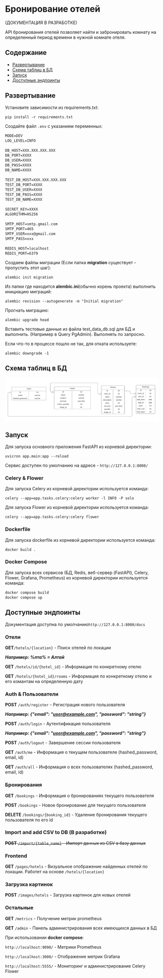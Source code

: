 # Бронирование отелей
(ДОКУМЕНТАЦИЯ В РАЗРАБОТКЕ)

API бронирования отелей позволяет найти и забронировать комнату на определенный период времени в нужной комнате отеля.
## Содержание

- [Развертывание](#развертывание)
- [Схема таблиц в БД](#схема-таблиц-в-БД)
- [Запуск](#запуск)
- [Доступные эндпоинты](#доступные-эндпоинты)
## Развертывание

Установите зависимости из requirements.txt:
```commandline
pip install -r requirements.txt
```
Создайте файл ```.env``` с указанием переменных:
```commandline
MODE=DEV
LOG_LEVEL=INFO

DB_HOST=XXX.XXX.XXX.XXX
DB_PORT=XXXX
DB_USER=XXXX
DB_PASS=XXXX
DB_NAME=XXXX

TEST_DB_HOST=XXX.XXX.XXX.XXX
TEST_DB_PORT=XXXX
TEST_DB_USER=XXXX
TEST_DB_PASS=XXXX
TEST_DB_NAME=XXXX

SECRET_KEY=XXXX
ALGORITHM=HS256

SMTP_HOST=smtp.gmail.com
SMTP_PORT=465
SMTP_USER=xxx@gmail.com
SMTP_PASS=xxx

REDIS_HOST=localhost
REDIS_PORT=6379
```
Создаем файлы миграции (Если папка **migration** существует - пропустить этот шаг):
```commandline
alembic init migration
```
Из папки где находится **alembic.ini**(обычно корень проекта) выполнить инициацию миграций:
```commandline
alembic revision --autogenerate -m "Initial migration"
```
Прогнать миграцию:
```commandline
alembic upgrade head
```
Вставить тестовые данные из файла test_data_db.sql для БД и выполнить. (Например в Query PgAdmin).
Выполнять по запросно. 

Если что-то в процессе пошло не так, для отката используете:
```commandline
alembic downgrade -1
```

## Схема таблиц в БД

![текст](app/images_for_md/SchemaBD.jpg)

## Запуск

Для запуска основного приложения FastAPI из корневой директории:

```commandline
uvicron app.main:app --reload
```

Сервис доступен по умолчанию на адресе - ```http://127.0.0.1:8000/```

### Celery & Flower

Для запуска Celery из корневой директории используется команда:

```commandline
celery --app=app.tasks.celery:celery worker -l INFO -P solo
```

Для запуска Flower из корневой директории используется команда:
```commandline
celery --app=app.tasks.celery:celery flower
```

### Dockerfile

Для запуска dockerfile из корневой директории используется команда:
```commandline
docker build .
```

### Docker Compose

Для запуска всех сервисов (БД, Redis, веб-сервер (FastAPI), Celery, Flower, Grafana, Prometheus) из корневой директории используется команда:
```commandline
docker compose build
docker compose up
```
## Доступные эндпоинты

Документация доступна по умолчанию```http://127.0.0.1:8000/docs```

### Отели
**GET**```/hotels/{location}``` - Поиск отелей по локации

***Например:
%лта% = Алтай***

**GET** ```/hotels/id/{hotel_id}``` - Информация по конкретному отелю

**GET** ```/hotels/{hotel_id}/rooms``` - Информация по конкретному отелю и его комантам на определенную дату

### Auth & Пользователи
**POST** ```/auth/register``` - Регистрация нового пользователя

***Например:
{"email": "user@example.com", "password": "string"}***

**POST** ```/auth/login``` - Аутентификация пользователя

***Например:
{"email": "user@example.com", "password": "string"}***

**POST** ```/auth/logout``` - Завершение сессии пользователя

**GET** ```/auth/me``` - Информация о текущем пользователе (hashed_password, email, id)

**GET** ```/auth/all``` - Информация о всех пользователях (hashed_password, email, id)

### Бронирования

**GET** ```/bookings``` - Информация о бронированиях текущего пользователя

**POST** ```/bookings``` - Новое бронирование для текущего пользователя

**DELETE** ```/bookings/{booking_id}``` - Удаление бронирования текущего пользователя по его id

### Import and add CSV to DB (В разработке)

~~**POST** ```/import/{table_name}``` - Импорт данных из CSV в базу данных~~

### Frontend

**GET** ```/pages/hotels``` - Визуальное отображение найденных отелей по локации. Работет на основе ```/hotels/{location}```

### Загрузка картинок

**POST** ```/images/hotels``` - Загрузка картинок для новых отелей


### Остальные

**GET** ```/metrics``` - Получение метрик prometheus

**GET** ```/admin``` - Панель администрирования всех имеющихся данных в БД

При использовании **docker compose**:

```http://localhost:9090/``` - Метрики Prometheus

```http://localhost:3000/``` - Отображение метрик Grafana

```http://localhost:5555/``` - Мониторинг и администрирование Celery Flower






